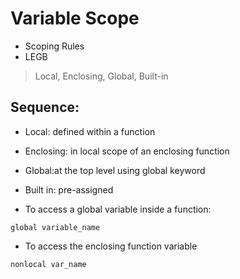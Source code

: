 # Variable Scope

- Scoping Rules
- LEGB
 > Local, Enclosing, Global, Built-in
## Sequence:
- Local: defined within a function
- Enclosing: in local scope of an enclosing function
- Global:at the top level using global keyword
- Built in: pre-assigned

- To access a global variable inside a function:
```
global variable_name
```
- To access the enclosing function variable
```
nonlocal var_name
```
